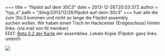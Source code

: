 +++
title = "flipdot auf dem 30C3"
date = 2013-12-26T20:53:37Z
author = "typ_o"
path = "/blog/2013/12/26/flipdot-auf-dem-30c3"
+++
fuer alle die zum 30c3 kommen und nicht so lange die Flipdot assembly  
suchen wollen. Wir haben einen Tisch im Hackcenter (Erdgeschoss)
hinten  
links. (via mail von fd member)  
EDIT: [Beta 0.2 der
Karte](https://events.ccc.de/congress/2013/wiki/images/0/06/30c3-map_v0.2-beta2.png)
der assemblies. Lokale Kopie (Flipdot: ganz links unten\!):  
  
[![](https://flipdot.org/blog/uploads/30c3-map_v0.2-beta2.serendipityThumb.png)](https://flipdot.org/blog/uploads/30c3-map_v0.2-beta2.png)
